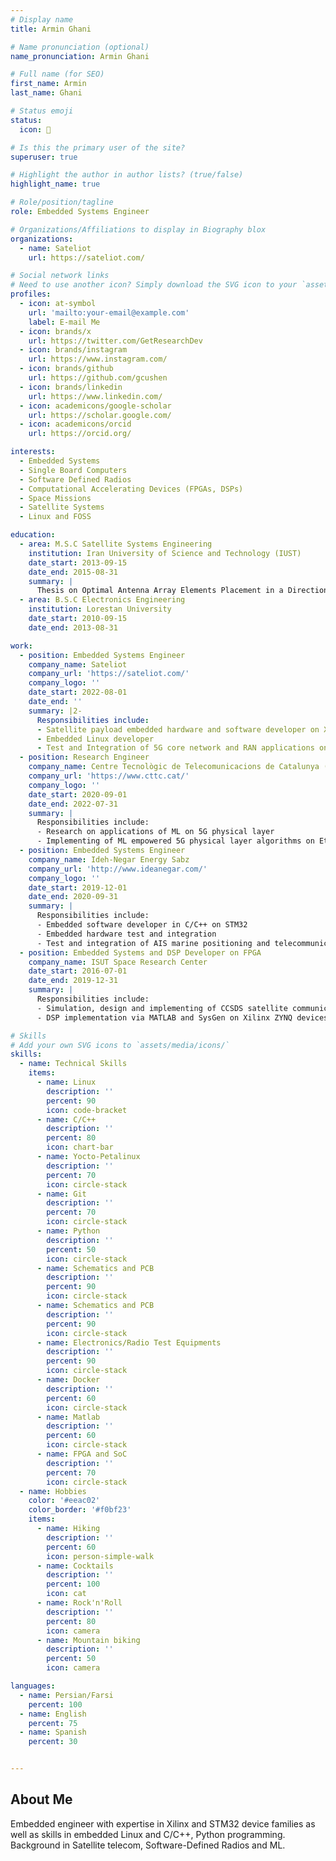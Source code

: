 ```yaml
---
# Display name
title: Armin Ghani

# Name pronunciation (optional)
name_pronunciation: Armin Ghani

# Full name (for SEO)
first_name: Armin
last_name: Ghani

# Status emoji
status:
  icon: 🤪

# Is this the primary user of the site?
superuser: true

# Highlight the author in author lists? (true/false)
highlight_name: true

# Role/position/tagline
role: Embedded Systems Engineer

# Organizations/Affiliations to display in Biography blox
organizations:
  - name: Sateliot
    url: https://sateliot.com/

# Social network links
# Need to use another icon? Simply download the SVG icon to your `assets/media/icons/` folder.
profiles:
  - icon: at-symbol
    url: 'mailto:your-email@example.com'
    label: E-mail Me
  - icon: brands/x
    url: https://twitter.com/GetResearchDev
  - icon: brands/instagram
    url: https://www.instagram.com/
  - icon: brands/github
    url: https://github.com/gcushen
  - icon: brands/linkedin
    url: https://www.linkedin.com/
  - icon: academicons/google-scholar
    url: https://scholar.google.com/
  - icon: academicons/orcid
    url: https://orcid.org/

interests:
  - Embedded Systems
  - Single Board Computers
  - Software Defined Radios
  - Computational Accelerating Devices (FPGAs, DSPs)
  - Space Missions
  - Satellite Systems
  - Linux and FOSS

education:
  - area: M.S.C Satellite Systems Engineering
    institution: Iran University of Science and Technology (IUST)
    date_start: 2013-09-15
    date_end: 2015-08-31
    summary: |
      Thesis on Optimal Antenna Array Elements Placement in a Direction-Of-Arrival Estimation System. Supervised by [Prof M.S.Sedighy]. Presented papers at 3 IEEE conferences.
  - area: B.S.C Electronics Engineering
    institution: Lorestan University
    date_start: 2010-09-15
    date_end: 2013-08-31

work:
  - position: Embedded Systems Engineer
    company_name: Sateliot
    company_url: 'https://sateliot.com/'
    company_logo: ''
    date_start: 2022-08-01
    date_end: ''
    summary: |2-
      Responsibilities include:
      - Satellite payload embedded hardware and software developer on Xilinx Ultrascale+ devices
      - Embedded Linux developer
      - Test and Integration of 5G core network and RAN applications on embedded system
  - position: Research Engineer
    company_name: Centre Tecnològic de Telecomunicacions de Catalunya (CTTC)
    company_url: 'https://www.cttc.cat/'
    company_logo: ''
    date_start: 2020-09-01
    date_end: 2022-07-31
    summary: |
      Responsibilities include:
      - Research on applications of ML on 5G physical layer
      - Implementing of ML empowered 5G physical layer algorithms on Ettus Research USRP Software-Defined Radio systems
  - position: Embedded Systems Engineer
    company_name: Ideh-Negar Energy Sabz
    company_url: 'http://www.ideanegar.com/'
    company_logo: ''
    date_start: 2019-12-01
    date_end: 2020-09-31
    summary: |
      Responsibilities include:
      - Embedded software developer in C/C++ on STM32
      - Embedded hardware test and integration
      - Test and integration of AIS marine positioning and telecommunication systems
  - position: Embedded Systems and DSP Developer on FPGA
    company_name: ISUT Space Research Center
    date_start: 2016-07-01
    date_end: 2019-12-31
    summary: |
      Responsibilities include:
      - Simulation, design and implementing of CCSDS satellite communication subsystems on space and ground station such as payload high-rate transceiver and satellite TT&C
      - DSP implementation via MATLAB and SysGen on Xilinx ZYNQ devices

# Skills
# Add your own SVG icons to `assets/media/icons/`
skills:
  - name: Technical Skills
    items:
      - name: Linux
        description: ''
        percent: 90
        icon: code-bracket
      - name: C/C++
        description: ''
        percent: 80
        icon: chart-bar
      - name: Yocto-Petalinux
        description: ''
        percent: 70
        icon: circle-stack
      - name: Git
        description: ''
        percent: 70
        icon: circle-stack
      - name: Python
        description: ''
        percent: 50
        icon: circle-stack
      - name: Schematics and PCB
        description: ''
        percent: 90
        icon: circle-stack
      - name: Schematics and PCB
        description: ''
        percent: 90
        icon: circle-stack
      - name: Electronics/Radio Test Equipments
        description: ''
        percent: 90
        icon: circle-stack
      - name: Docker
        description: ''
        percent: 60
        icon: circle-stack
      - name: Matlab
        description: ''
        percent: 60
        icon: circle-stack
      - name: FPGA and SoC
        description: ''
        percent: 70
        icon: circle-stack
  - name: Hobbies
    color: '#eeac02'
    color_border: '#f0bf23'
    items:
      - name: Hiking
        description: ''
        percent: 60
        icon: person-simple-walk
      - name: Cocktails
        description: ''
        percent: 100
        icon: cat
      - name: Rock'n'Roll
        description: ''
        percent: 80
        icon: camera
      - name: Mountain biking
        description: ''
        percent: 50
        icon: camera

languages:
  - name: Persian/Farsi
    percent: 100
  - name: English
    percent: 75
  - name: Spanish
    percent: 30


---
```


## About Me

Embedded engineer with expertise in Xilinx and STM32 device families as well as skills in embedded Linux and C/C++, Python programming. Background in Satellite telecom, Software-Defined Radios and ML.
